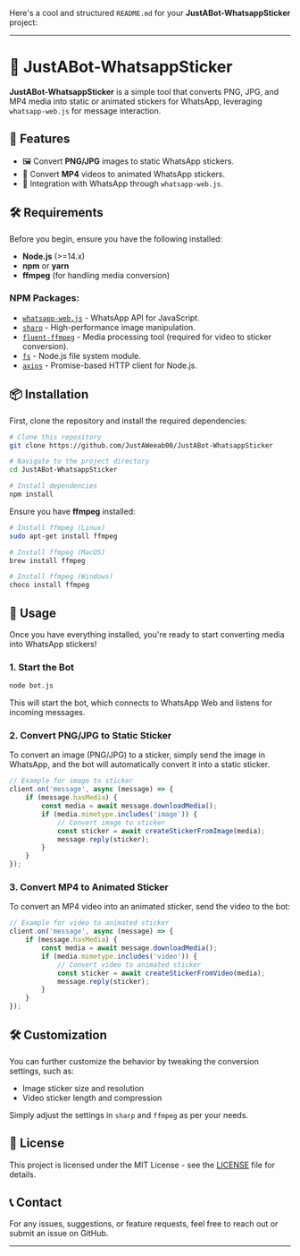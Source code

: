 Here's a cool and structured `README.md` for your **JustABot-WhatsappSticker** project:

---

# 📱 JustABot-WhatsappSticker

**JustABot-WhatsappSticker** is a simple tool that converts PNG, JPG, and MP4 media into static or animated stickers for WhatsApp, leveraging `whatsapp-web.js` for message interaction.

## 🚀 Features

- 🖼️ Convert **PNG/JPG** images to static WhatsApp stickers.
- 🎥 Convert **MP4** videos to animated WhatsApp stickers.
- 💬 Integration with WhatsApp through `whatsapp-web.js`.

## 🛠️ Requirements

Before you begin, ensure you have the following installed:

- **Node.js** (>=14.x)
- **npm** or **yarn**
- **ffmpeg** (for handling media conversion)

### NPM Packages:

- [`whatsapp-web.js`](https://www.npmjs.com/package/whatsapp-web.js) - WhatsApp API for JavaScript.
- [`sharp`](https://www.npmjs.com/package/sharp) - High-performance image manipulation.
- [`fluent-ffmpeg`](https://www.npmjs.com/package/fluent-ffmpeg) - Media processing tool (required for video to sticker conversion).
- [`fs`](https://nodejs.org/api/fs.html) - Node.js file system module.
- [`axios`](https://www.npmjs.com/package/axios) - Promise-based HTTP client for Node.js.

## 📦 Installation

First, clone the repository and install the required dependencies:

```bash
# Clone this repository
git clone https://github.com/JustAWeeab00/JustABot-WhatsappSticker

# Navigate to the project directory
cd JustABot-WhatsappSticker

# Install dependencies
npm install
```

Ensure you have **ffmpeg** installed:

```bash
# Install ffmpeg (Linux)
sudo apt-get install ffmpeg

# Install ffmpeg (MacOS)
brew install ffmpeg

# Install ffmpeg (Windows)
choco install ffmpeg
```

## 🔧 Usage

Once you have everything installed, you're ready to start converting media into WhatsApp stickers!

### 1. Start the Bot

```bash
node bot.js
```

This will start the bot, which connects to WhatsApp Web and listens for incoming messages.

### 2. Convert PNG/JPG to Static Sticker

To convert an image (PNG/JPG) to a sticker, simply send the image in WhatsApp, and the bot will automatically convert it into a static sticker.

```js
// Example for image to sticker
client.on('message', async (message) => {
    if (message.hasMedia) {
        const media = await message.downloadMedia();
        if (media.mimetype.includes('image')) {
            // Convert image to sticker
            const sticker = await createStickerFromImage(media);
            message.reply(sticker);
        }
    }
});
```

### 3. Convert MP4 to Animated Sticker

To convert an MP4 video into an animated sticker, send the video to the bot:

```js
// Example for video to animated sticker
client.on('message', async (message) => {
    if (message.hasMedia) {
        const media = await message.downloadMedia();
        if (media.mimetype.includes('video')) {
            // Convert video to animated sticker
            const sticker = await createStickerFromVideo(media);
            message.reply(sticker);
        }
    }
});
```

## 🛠️ Customization

You can further customize the behavior by tweaking the conversion settings, such as:

- Image sticker size and resolution
- Video sticker length and compression

Simply adjust the settings in `sharp` and `ffmpeg` as per your needs.

## 📝 License

This project is licensed under the MIT License - see the [LICENSE](LICENSE) file for details.

## 📞 Contact

For any issues, suggestions, or feature requests, feel free to reach out or submit an issue on GitHub.

------------------    -------    ---------
